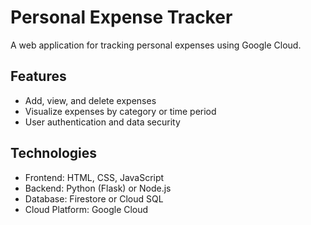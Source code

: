 # Personal Expense Tracker

A web application for tracking personal expenses using Google Cloud.

## Features
- Add, view, and delete expenses
- Visualize expenses by category or time period
- User authentication and data security

## Technologies
- Frontend: HTML, CSS, JavaScript
- Backend: Python (Flask) or Node.js
- Database: Firestore or Cloud SQL
- Cloud Platform: Google Cloud
